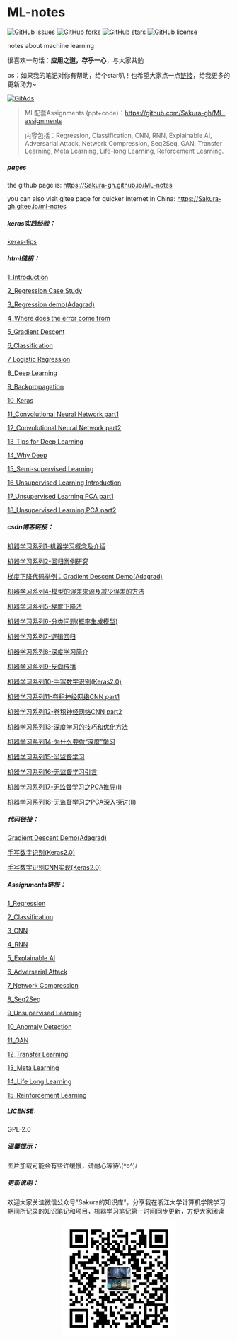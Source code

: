 # ML-notes

[![GitHub issues](https://img.shields.io/github/issues/Sakura-gh/ML-notes?color=ffa07a)](https://github.com/Sakura-gh/ML-notes/issues) [![GitHub forks](https://img.shields.io/github/forks/Sakura-gh/ML-notes?color=20b2aa)](https://github.com/Sakura-gh/ML-notes/network) [![GitHub stars](https://img.shields.io/github/stars/Sakura-gh/ML-notes?color=66cdaa)](https://github.com/Sakura-gh/ML-notes/stargazers) [![GitHub license](https://img.shields.io/github/license/Sakura-gh/ML-notes?color=88cff1)](https://github.com/Sakura-gh/ML-notes/blob/master/LICENSE)

notes about machine learning

很喜欢一句话：**应用之道，存乎一心**，与大家共勉

ps：如果我的笔记对你有帮助，给个star叭！也希望大家点一点<a href="https://tracking.gitads.io/?repo=ML-notes">链接</a>，给我更多的更新动力~

<a href="https://tracking.gitads.io/?repo=ML-notes"><img src="https://images.gitads.io/ML-notes" alt="GitAds"/></a>

> ML配套Assignments (ppt+code)：https://github.com/Sakura-gh/ML-assignments
>
> 内容包括：Regression, Classification, CNN, RNN, Explainable AI, Adversarial Attack, Network Compression, Seq2Seq, GAN, Transfer Learning, Meta Learning, Life-long Learning, Reforcement Learning. 

##### pages

the github page is: https://Sakura-gh.github.io/ML-notes

you can also visit gitee page for quicker Internet in China: https://Sakura-gh.gitee.io/ml-notes

##### keras实践经验：

[keras-tips](https://github.com/Sakura-gh/ML-notes/blob/master/keras-tips.md)

##### html链接：

[1_Introduction]( https://sakura-gh.github.io/ML-notes/ML-notes-html/1_Introduction.html)

[2_Regression Case Study]( https://sakura-gh.github.io/ML-notes/ML-notes-html/2_Regression-Case-Study.html)

[3_Regression demo(Adagrad)]( https://sakura-gh.github.io/ML-notes/ML-notes-html/3_Regression-demo(Adagrad).html)

[4_Where does the error come from](https://sakura-gh.github.io/ML-notes/ML-notes-html/4_Where-does-the-error-come-from.html)

[5_Gradient Descent](https://sakura-gh.github.io/ML-notes/ML-notes-html/5_Gradient-Descent.html)

[6_Classification](https://sakura-gh.github.io/ML-notes/ML-notes-html/6_Classification.html)

[7_Logistic Regression](https://sakura-gh.github.io/ML-notes/ML-notes-html/7_Logistic-Regression.html)

[8_Deep Learning](https://sakura-gh.github.io/ML-notes/ML-notes-html/8_Deep-Learning.html)

[9_Backpropagation](https://sakura-gh.github.io/ML-notes/ML-notes-html/9_Backpropagation.html)

[10_Keras](https://sakura-gh.github.io/ML-notes/ML-notes-html/10_Keras.html)

[11_Convolutional Neural Network part1](https://sakura-gh.github.io/ML-notes/ML-notes-html/11_Convolutional-Neural-Network-part1.html)

[12_Convolutional Neural Network part2](https://sakura-gh.github.io/ML-notes/ML-notes-html/12_Convolutional-Neural-Network-part2.html)

[13_Tips for Deep Learning](https://sakura-gh.github.io/ML-notes/ML-notes-html/13_Tips-for-Deep-Learning.html)

[14_Why Deep](https://sakura-gh.github.io/ML-notes/ML-notes-html/14_Why-Deep.html)

[15_Semi-supervised Learning](https://sakura-gh.github.io/ML-notes/ML-notes-html/15_Semi-supervised-Learning.html)

[16_Unsupervised Learning Introduction](https://sakura-gh.github.io/ML-notes/ML-notes-html/16_Unsupervised-Learning-Introduction.html)

[17_Unsupervised Learning PCA part1](https://sakura-gh.github.io/ML-notes/ML-notes-html/17_Unsupervised-Learning-PCA-part1.html)

[18_Unsupervised Learning PCA part2](https://sakura-gh.github.io/ML-notes/ML-notes-html/18_Unsupervised-Learning-PCA-part2.html)

##### csdn博客链接：

[机器学习系列1-机器学习概念及介绍](https://blog.csdn.net/weixin_44406200/article/details/104060561)

[机器学习系列2-回归案例研究](https://blog.csdn.net/weixin_44406200/article/details/104071036)

[梯度下降代码举例：Gradient Descent Demo(Adagrad)](https://blog.csdn.net/weixin_44406200/article/details/104075986)

[机器学习系列4-模型的误差来源及减少误差的方法](https://blog.csdn.net/weixin_44406200/article/details/104088554)

[机器学习系列5-梯度下降法](https://blog.csdn.net/weixin_44406200/article/details/104256006)

[机器学习系列6-分类问题(概率生成模型)](https://blog.csdn.net/weixin_44406200/article/details/104272160)

[机器学习系列7-逻辑回归](https://blog.csdn.net/weixin_44406200/article/details/104288916)

[机器学习系列8-深度学习简介](https://blog.csdn.net/weixin_44406200/article/details/104299958)

[机器学习系列9-反向传播](https://blog.csdn.net/weixin_44406200/article/details/104310991)

[机器学习系列10-手写数字识别(Keras2.0)](https://blog.csdn.net/weixin_44406200/article/details/104328947)

[机器学习系列11-卷积神经网络CNN part1](https://blog.csdn.net/weixin_44406200/article/details/104370738)

[机器学习系列12-卷积神经网络CNN part2](https://blog.csdn.net/weixin_44406200/article/details/104392592)

[机器学习系列13-深度学习的技巧和优化方法](https://blog.csdn.net/weixin_44406200/article/details/104430737)

[机器学习系列14-为什么要做“深度”学习](https://blog.csdn.net/weixin_44406200/article/details/104452873)

[机器学习系列15-半监督学习](https://blog.csdn.net/weixin_44406200/article/details/106991717)

[机器学习系列16-无监督学习引言](https://blog.csdn.net/weixin_44406200/article/details/107029531)

[机器学习系列17-无监督学习之PCA推导(Ⅰ)](https://blog.csdn.net/weixin_44406200/article/details/107082637)

[机器学习系列18-无监督学习之PCA深入探讨(Ⅱ)](https://blog.csdn.net/weixin_44406200/article/details/107082680)

##### 代码链接：

[Gradient Descent Demo(Adagrad)]( https://sakura-gh.github.io/ML-notes/code/Gradient-Descent-Demo/Gradient-Descent-Demo.html)

[手写数字识别(Keras2.0)](https://github.com/Sakura-gh/ML-notes/blob/master/code/Digits-Detection/digits-detection.py)

[手写数字识别CNN实现(Keras2.0)](https://github.com/Sakura-gh/ML-notes/blob/master/code/Digits-Detection/digits-detection-cnn.py)

##### Assignments链接：

[1_Regression](https://github.com/Sakura-gh/ML-assignments/tree/master/Assignment/1_Regression)

[2_Classification](https://github.com/Sakura-gh/ML-assignments/tree/master/Assignment/2_Classification)

[3_CNN](https://github.com/Sakura-gh/ML-assignments/tree/master/Assignment/3_CNN)

[4_RNN](https://github.com/Sakura-gh/ML-assignments/tree/master/Assignment/4_RNN)

[5_Explainable AI](https://github.com/Sakura-gh/ML-assignments/tree/master/Assignment/5_Explainable-AI)

[6_Adversarial Attack](https://github.com/Sakura-gh/ML-assignments/tree/master/Assignment/6_Adversarial-Attack)

[7_Network Compression](https://github.com/Sakura-gh/ML-assignments/tree/master/Assignment/7_Network-Compression)

[8_Seq2Seq](https://github.com/Sakura-gh/ML-assignments/tree/master/Assignment/8_Seq2Seq)

[9_Unsupervised Learning](https://github.com/Sakura-gh/ML-assignments/tree/master/Assignment/9_Unsupervised-Learning)

[10_Anomaly Detection](https://github.com/Sakura-gh/ML-assignments/tree/master/Assignment/10_Anomaly-Detection)

[11_GAN](https://github.com/Sakura-gh/ML-assignments/tree/master/Assignment/11_GAN)

[12_Transfer Learning](https://github.com/Sakura-gh/ML-assignments/tree/master/Assignment/12_Transfer-Learning)

[13_Meta Learning](https://github.com/Sakura-gh/ML-assignments/tree/master/Assignment/13_Meta-Learning)

[14_Life Long Learning](https://github.com/Sakura-gh/ML-assignments/tree/master/Assignment/14_Life-Long-Learning)

[15_Reinforcement Learning](https://github.com/Sakura-gh/ML-assignments/tree/master/Assignment/15_Reinforcement-Learning)

##### LICENSE:

GPL-2.0

##### 温馨提示：

图片加载可能会有些许缓慢，请耐心等待\\(\^o\^)/

##### 更新说明：

欢迎大家关注微信公众号"Sakura的知识库"，分享我在浙江大学计算机学院学习期间所记录的知识笔记和项目，机器学习笔记第一时间同步更新，方便大家阅读

<center><img src="./img/wx.jpg" /></center>